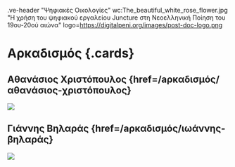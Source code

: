 .ve-header "Ψηφιακές Οικολογίες" wc:The_beautiful_white_rose_flower.jpg "Η χρήση του ψηφιακού εργαλείου Juncture στη Νεοελληνική Ποίηση του 19ου-20ού αιώνα" logo=https://digitalpeni.org/images/post-doc-logo.png 

# Αρκαδισμός {.cards}

## Αθανάσιος Χριστόπουλος {href=/aρκαδισμός/αθανάσιος-χριστόπουλος} 

![](https://digitalpeni.org/aρκαδισμός/xristopoulos.jpg)

## Γιάννης Βηλαράς {href=/aρκαδισμός/ιωάννης-βηλαράς}

![](https://digitalpeni.org/aρκαδισμός/vilaras.jpg)

